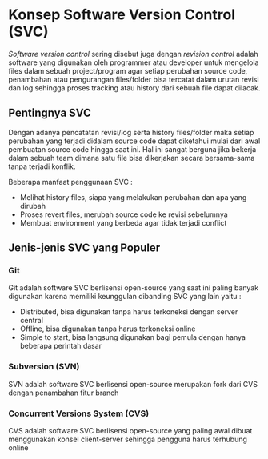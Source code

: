 # Konsep Software Version Control (SVC)

*Software version control* sering disebut juga dengan *revision control* adalah software yang digunakan oleh programmer atau developer untuk mengelola files dalam sebuah project/program agar setiap perubahan source code, penambahan atau pengurangan files/folder bisa tercatat dalam urutan revisi dan log sehingga proses tracking atau history dari sebuah file dapat dilacak.

## Pentingnya SVC

Dengan adanya pencatatan revisi/log serta history files/folder maka setiap perubahan yang terjadi didalam source code dapat diketahui mulai dari awal pembuatan source code hingga saat ini. Hal ini sangat berguna jika bekerja dalam sebuah team dimana satu file bisa dikerjakan secara bersama-sama tanpa terjadi konflik. 

Beberapa manfaat penggunaan SVC :

* Melihat history files, siapa yang melakukan perubahan dan apa yang dirubah
* Proses revert files, merubah source code ke revisi sebelumnya
* Membuat environment yang berbeda agar tidak terjadi conflict

## Jenis-jenis SVC yang Populer

### Git

Git adalah software SVC berlisensi open-source yang saat ini paling banyak digunakan karena memiliki keunggulan dibanding SVC yang lain yaitu :

* Distributed, bisa digunakan tanpa harus terkoneksi dengan server central
* Offline, bisa digunakan tanpa harus terkoneksi online
* Simple to start, bisa langsung digunakan bagi pemula dengan hanya beberapa perintah dasar

### Subversion (SVN)

SVN adalah software SVC berlisensi open-source merupakan fork dari CVS dengan penambahan fitur branch

### Concurrent Versions System (CVS)

CVS adalah software SVC berlisensi open-source yang paling awal dibuat menggunakan konsel client-server sehingga pengguna harus terhubung online

